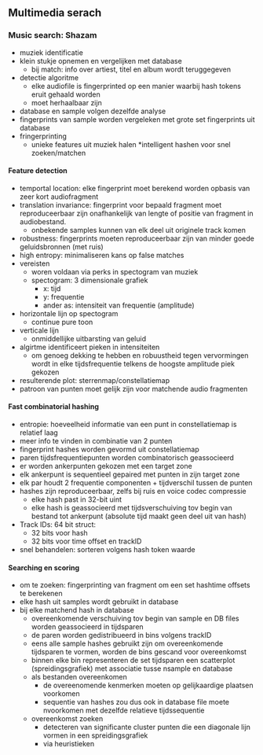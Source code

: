 
## Multimedia serach

### Music search: Shazam

* muziek identificatie
* klein stukje opnemen en vergelijken met database
    * bij match: info over artiest, titel en album wordt teruggegeven
* detectie algoritme
    * elke audiofile is fingerprinted op een manier waarbij hash tokens eruit gehaald worden
    * moet herhaalbaar zijn
* database en sample volgen dezelfde analyse
* fingerprints van sample worden vergeleken met grote set fingerprints uit database
* fringerprinting
    * unieke features uit muziek halen
    *intelligent hashen voor snel zoeken/matchen

#### Feature detection

* temportal location: elke fingerprint moet berekend worden opbasis van zeer kort audiofragment
* translation invariance: fingerprint voor bepaald fragment moet reproduceerbaar zijn onafhankelijk van lengte of positie van fragment in audiobestand.
    * onbekende samples kunnen van elk deel uit originele track komen
* robustness: fingerprints moeten reproduceerbaar zijn van minder goede geluidsbronnen (met ruis)
* high entropy: minimaliseren kans op false matches
* vereisten
    * woren voldaan via perks in spectogram van muziek
    * spectogram: 3 dimensionale grafiek
        * x: tijd
        * y: frequentie
        * ander as: intensiteit van frequentie (amplitude)
* horizontale lijn op spectogram
    * continue pure toon
* verticale lijn
    * onmiddellijke uitbarsting van geluid
* algirtme identificeert pieken in intensiteiten
    * om genoeg dekking te hebben en robuustheid tegen vervormingen wordt in elke tijdsfrequentie telkens de hoogste amplitude piek gekozen
* resulterende plot: sterrenmap/constellatiemap
* patroon van punten moet gelijk zijn voor matchende audio fragmenten

####  Fast combinatorial hashing

* entropie: hoeveelheid informatie van een punt in constellatiemap is relatief laag
* meer info te vinden in combinatie van 2 punten
* fingerprint hashes worden gevormd uit constellatiemap
* paren tijdsfrequentiepunten worden combinatorisch geassocieerd
* er worden ankerpunten gekozen met een target zone
* elk ankerpunt is sequentieel gepaired met punten in zijn target zone
* elk par houdt 2 frequentie componenten + tijdverschil tussen de punten
* hashes zijn reproduceerbaar, zelfs bij ruis en voice codec compressie
    * elke hash past in 32-bit uint
    * elke hash is geassocieerd met tijdsverschuiving tov begin van bestand tot ankerpunt (absolute tijd maakt geen deel uit van hash)
* Track IDs: 64 bit struct: 
    * 32 bits voor hash
    * 32 bits voor time offset en trackID
* snel behandelen: sorteren volgens hash token waarde

#### Searching en scoring

* om te zoeken: fingerprinting van fragment om een set hashtime offsets te berekenen
* elke hash uit samples wordt gebruikt in database
* bij elke matchend hash in database
    * overeenkomende verschuiving tov begin van sample en DB files worden geassocieerd in tijdsparen
    * de paren worden gedistribueerd in bins volgens trackID
    * eens alle sample hashes gebruikt zijn om overeenkomende tijdsparen te vormen, worden de bins gescand voor overeenkomst
    * binnen elke bin representeren de set tijdsparen een scatterplot (spreidingsgrafiek) met associatie tusse nsample en database
    * als bestanden overeenkomen
        * de overeenomende kenmerken moeten op gelijkaardige plaatsen voorkomen
        * sequentie van hashes zou dus ook in database file moete nvoorkomen met dezelfde relatieve tijdssequentie
    * overeenkomst zoeken
        * detecteren van significante cluster punten die een diagonale lijn vormen in een spreidingsgrafiek
        * via heuristieken

